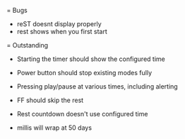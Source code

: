 = Bugs
* reST doesnt display properly
* rest shows when you first start

= Outstanding
* Starting the timer should show the configured time
* Power button should stop existing modes fully

* Pressing play/pause at various times, including alerting
* FF should skip the rest

* Rest countdown doesn't use configured time

* millis will wrap at 50 days
